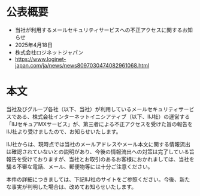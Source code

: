 # 公表概要
- 当社が利用するメールセキュリティサービスへの不正アクセスに関するお知らせ
- 2025年4月18日
- 株式会社ロジネットジャパン
- https://www.loginet-japan.com/ja/news/news8097030474082961068.html

# 本文
当社及びグループ各社（以下、当社）が利用しているメールセキュリティサービスである、株式会社インターネットイニシアティブ（以下、IIJ社）の運営する「IIJセキュアMXサービス」が、第三者による不正アクセスを受けた旨の報告をIIJ社より受けましたので、お知らせいたします。

IIJ社からは、現時点では当社のメールアドレスやメール本文に関する情報流出は確認されていないとの説明があり、今後の情報流出への対策は完了している旨報告を受けておりますが、当社とお取引のあるお客様におかれましては、当社を騙る不審な電話、メール、郵便物等には十分ご注意ください。

本件の詳細につきましては、下記IIJ社のサイトをご参照ください。今後、新たな事実が判明した場合は、改めてお知らせいたします。
